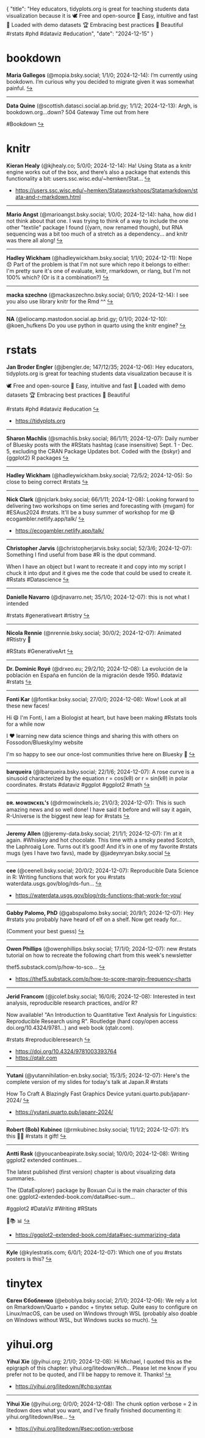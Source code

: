 {
  "title": "Hey educators, tidyplots.org is great for teaching students data visualization because it is  🕊️ Free and open-source 🚀 Easy, intuitive and fast 💾 Loaded with demo datasets 🏆 Embracing best practices 🌈 Beautiful  #rstats #phd #dataviz #education",
  "date": "2024-12-15"
}

# bookdown

**Maria Gallegos** (@mopia.bsky.social; 1/1/0; 2024-12-14): I’m currently using bookdown. I’m curious why you decided to migrate given it was somewhat painful.  [&#8618;](https://bsky.app/profile/mopia.bsky.social/post/3ldao532if22p)

---

**Data Quine** (@scottish.datasci.social.ap.brid.gy; 1/1/2; 2024-12-13): Argh, is bookdown.org...down?
504 Gateway Time out from here

#Bookdown  [&#8618;](https://bsky.app/profile/scottish.datasci.social.ap.brid.gy/post/3ld74cmgrmkg2)

# knitr

**Kieran Healy** (@kjhealy.co; 5/0/0; 2024-12-14): Ha! Using Stata as a knitr engine works out of the box, and there’s also a package that extends this functionality a bit: users.ssc.wisc.edu/~hemken/Stat...  [&#8618;](https://bsky.app/profile/kjhealy.co/post/3ldbifjm6ts2y)

- <https://users.ssc.wisc.edu/~hemken/Stataworkshops/Statamarkdown/stata-and-r-markdown.html>

---

**Mario Angst** (@marioangst.bsky.social; 1/0/0; 2024-12-14): haha, how did I not think about that one. I was trying to think of a way to include the one other "textile" package I found ({yarn, now renamed though), but RNA sequencing was a bit too much of a stretch as a dependency... and knitr was there all along!  [&#8618;](https://bsky.app/profile/marioangst.bsky.social/post/3ldcekfk2kk2q)

---

**Hadley Wickham** (@hadleywickham.bsky.social; 1/1/0; 2024-12-11): Nope 😞 Part of the problem is that I'm not sure which repo it belongs to either: I'm pretty sure it's one of evaluate, knitr, rmarkdown, or rlang, but I'm not 100% which? (Or is it a combination?)  [&#8618;](https://bsky.app/profile/hadleywickham.bsky.social/post/3ld2dwam2ic24)

---

**macka szechno** (@mackaszechno.bsky.social; 0/1/0; 2024-12-14): I see you also use library knitr for the Rmd ^^  [&#8618;](https://bsky.app/profile/mackaszechno.bsky.social/post/3ldccy4fnps2g)

---

**NA** (@eliocamp.mastodon.social.ap.brid.gy; 0/1/0; 2024-12-10): @koen_hufkens Do you use python in quarto using the knitr engine?  [&#8618;](https://bsky.app/profile/eliocamp.mastodon.social.ap.brid.gy/post/3lcwyc5rftcd2)

# rstats

**Jan Broder Engler** (@jbengler.de; 147/12/35; 2024-12-06): Hey educators, tidyplots.org is great for teaching students data visualization because it is

🕊️ Free and open-source
🚀 Easy, intuitive and fast
💾 Loaded with demo datasets
🏆 Embracing best practices
🌈 Beautiful

#rstats #phd #dataviz #education  [&#8618;](https://bsky.app/profile/jbengler.de/post/3lcnzwj73vs2d)

- <https://tidyplots.org>

---

**Sharon Machlis** (@smachlis.bsky.social; 86/1/11; 2024-12-07): Daily number of Bluesky posts with the #RStats hashtag (case insensitive) Sept. 1 - Dec. 5, excluding the CRAN Package Updates bot. 
Coded with the {bskyr} and {ggplot2} R packages  [&#8618;](https://bsky.app/profile/smachlis.bsky.social/post/3lcqdg7mgek2d)

---

**Hadley Wickham** (@hadleywickham.bsky.social; 72/5/2; 2024-12-05): So close to being correct #rstats  [&#8618;](https://bsky.app/profile/hadleywickham.bsky.social/post/3lcklgdbd7c2n)

---

**Nick Clark** (@njclark.bsky.social; 66/1/11; 2024-12-08): Looking forward to delivering two workshops on time series and forecasting with {mvgam} for #ESAus2024 #rstats. It'll be a busy summer of workshop for me 😄 ecogambler.netlify.app/talk/  [&#8618;](https://bsky.app/profile/njclark.bsky.social/post/3lcrkrhy6tk2d)

- <https://ecogambler.netlify.app/talk/>

---

**Christopher Jarvis** (@christopherjarvis.bsky.social; 52/3/6; 2024-12-07): Something I find useful from base #R is the dput command. 

When I have an object but I want to recreate it and copy into my script I chuck it into dput and it gives me the code that could be used to create it.  
#Rstats #Datascience  [&#8618;](https://bsky.app/profile/christopherjarvis.bsky.social/post/3lcpywwrt4s2i)

---

**Danielle Navarro** (@djnavarro.net; 35/1/0; 2024-12-07): this is not what I intended

#rstats #generativeart #rtistry  [&#8618;](https://bsky.app/profile/djnavarro.net/post/3lcpj5b6txc2c)

---

**Nicola Rennie** (@nrennie.bsky.social; 30/0/2; 2024-12-07): Animated #Rtistry 🎨

#RStats #GenerativeArt  [&#8618;](https://bsky.app/profile/nrennie.bsky.social/post/3lcqun6ozvs2d)

---

**Dr. Dominic Royé** (@drxeo.eu; 29/2/10; 2024-12-08): La evolución de la población en España en función de la migración desde 1950. #dataviz #rstats  [&#8618;](https://bsky.app/profile/drxeo.eu/post/3lcryicogks2e)

---

**Fonti Kar** (@fontikar.bsky.social; 27/0/0; 2024-12-08): Wow! Look at all these new faces! 

Hi 😄 I'm Fonti, I am a Biologist at heart, but have been making #Rstats tools for a while now

I ❤️ learning new data science things and sharing this with others on Fossodon/Bluesky/my website

I'm so happy to see our once-lost communities thrive here on Bluesky 🌱  [&#8618;](https://bsky.app/profile/fontikar.bsky.social/post/3lcr6ln3xk22x)

---

**barqueira** (@lbarqueira.bsky.social; 22/1/6; 2024-12-07): A rose curve is a sinusoid characterized by the equation r = cos(kθ) or r = sin(kθ) in polar coordinates.
#rstats #dataviz #ggplot #ggplot2 #math  [&#8618;](https://bsky.app/profile/lbarqueira.bsky.social/post/3lcqsr6k2nk2q)

---

**ᴅʀ. ᴍᴏᴡɪɴᴄᴋᴇʟ'ꜱ** (@drmowinckels.io; 21/0/3; 2024-12-07): This is such amazing news and so well done! I have said it before and will say it again, R-Universe is the biggest new leap for #rstats  [&#8618;](https://bsky.app/profile/drmowinckels.io/post/3lcqkbj5lfk27)

---

**Jeremy Allen** (@jeremy-data.bsky.social; 21/1/1; 2024-12-07): I’m at it again. #Whiskey and hot chocolate. This time with a smoky peated Scotch, the Laphroaig Lore. Turns out it’s good! And it’s in one of my favorite #rstats mugs (yes I have two favs), made by @jadeynryan.bsky.social  [&#8618;](https://bsky.app/profile/jeremy-data.bsky.social/post/3lcqtpemhfc2z)

---

**cee** (@ceenell.bsky.social; 20/0/2; 2024-12-07): Reproducible Data Science in R: Writing functions that work for you #rstats waterdata.usgs.gov/blog/rds-fun...  [&#8618;](https://bsky.app/profile/ceenell.bsky.social/post/3lcpskkzm6s2v)

- <https://waterdata.usgs.gov/blog/rds-functions-that-work-for-you/>

---

**Gabby Palomo, PhD** (@gabspalomo.bsky.social; 20/9/1; 2024-12-07): Hey #rstats you probably have heard of elf on a shelf. Now get ready for… 

(Comment your best guess)  [&#8618;](https://bsky.app/profile/gabspalomo.bsky.social/post/3lcoxmdbwrs2s)

---

**Owen Phillips** (@owenphillips.bsky.social; 17/1/0; 2024-12-07): new #rstats tutorial on how to recreate the following chart from this week's newsletter 

thef5.substack.com/p/how-to-sco...  [&#8618;](https://bsky.app/profile/owenphillips.bsky.social/post/3lcplj747ck2p)

- <https://thef5.substack.com/p/how-to-score-margin-frequency-charts>

---

**Jerid Francom** (@jcolef.bsky.social; 16/0/6; 2024-12-08): Interested in text analysis, reproducible research practices, and/or R?

Now available! "An Introduction to Quantitative Text Analysis for Linguistics: Reproducible Research using R". Routledge (hard copy/open access doi.org/10.4324/9781...) and web book (qtalr.com).

#rstats #reproducibleresearch  [&#8618;](https://bsky.app/profile/jcolef.bsky.social/post/3lcqxnhurtk26)

- <https://doi.org/10.4324/9781003393764>
- <https://qtalr.com>

---

**Yutani** (@yutannihilation-en.bsky.social; 15/3/5; 2024-12-07): Here's the complete version of my slides for today's talk at Japan.R #rstats

How To Craft A Blazingly Fast Graphics Device
yutani.quarto.pub/japanr-2024/  [&#8618;](https://bsky.app/profile/yutannihilation-en.bsky.social/post/3lcpaavecek24)

- <https://yutani.quarto.pub/japanr-2024/>

---

**Robert (Bob) Kubinec** (@rmkubinec.bsky.social; 11/1/2; 2024-12-07): It’s this 🎄🎅 #rstats it gift!  [&#8618;](https://bsky.app/profile/rmkubinec.bsky.social/post/3lcqve445ms2y)

---

**Antti Rask** (@youcanbeapirate.bsky.social; 10/0/0; 2024-12-08): Writing ggplot2 extended continues...

The latest published (first version) chapter is about visualizing data summaries.

The {DataExplorer} package by Boxuan Cui is the main character of this one:
ggplot2-extended-book.com/data#sec-sum...

#ggplot2
#DataViz
#Writing
#RStats

💙📚
📊  [&#8618;](https://bsky.app/profile/youcanbeapirate.bsky.social/post/3lcs53cqao22i)

- <https://ggplot2-extended-book.com/data#sec-summarizing-data>

---

**Kyle** (@kylestratis.com; 6/0/1; 2024-12-07): Which one of you #rstats posters is this?  [&#8618;](https://bsky.app/profile/kylestratis.com/post/3lcqnr62rj22z)

# tinytex

**Євген Єбобленко** (@eboblya.bsky.social; 2/1/0; 2024-12-06): We rely a lot on Rmarkdown/Quarto + pandoc + tinytex setup. 
Quite easy to configure on Linux/macOS, can be used on Windows through WSL (probably also doable on Windows without WSL, but Windows sucks so much).  [&#8618;](https://bsky.app/profile/eboblya.bsky.social/post/3lcn5tzgv3c26)

# yihui.org

**Yihui Xie** (@yihui.org; 2/1/0; 2024-12-08): Hi Michael, I quoted this as the epigraph of this chapter: yihui.org/litedown/#ch... Please let me know if you prefer not to be quoted, and I'll be happy to remove it. Thanks!  [&#8618;](https://bsky.app/profile/yihui.org/post/3lcqzxiviqk2y)

- <https://yihui.org/litedown/#chp:syntax>

---

**Yihui Xie** (@yihui.org; 0/0/0; 2024-12-08): The chunk option verbose = 2 in litedown does what you want, and I've finally finished documenting it: yihui.org/litedown/#se...  [&#8618;](https://bsky.app/profile/yihui.org/post/3lcqzrvdkms24)

- <https://yihui.org/litedown/#sec:option-verbose>

